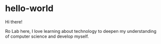 # hello-world

Hi there!

Ro Lab here, I love learning about technology to deepen my understanding of computer science and develop myself.
